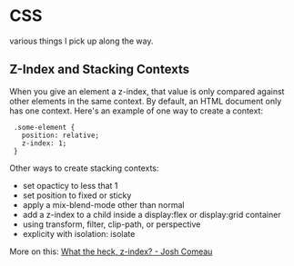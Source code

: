 # CSS

various things I pick up along the way.

## Z-Index and Stacking Contexts

When you give an element a z-index, that value is only compared against other elements in the same context. By default, an HTML document only has one context. Here's an example of one way to create a context:

```
 .some-element {
   position: relative;
   z-index: 1;
 }
```

Other ways to create stacking contexts:

- set opacticy to less that 1
- set position to fixed or sticky
- apply a mix-blend-mode other than normal
- add a z-index to a child inside a display:flex or display:grid container
- using transform, filter, clip-path, or perspective
- explicity with isolation: isolate

More on this: [What the heck, z-index? - Josh Comeau](https://www.joshwcomeau.com/css/stacking-contexts/)
